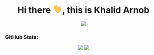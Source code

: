 
<h1 align="center">Hi there <img src="https://raw.githubusercontent.com/ABSphreak/ABSphreak/master/gifs/Hi.gif" width="30px">, this is Khalid Arnob</h1>

  <p align="center">
 <img src="https://readme-typing-svg.herokuapp.com?lines=Full+Stack+Web+Developer;Node.js%20|%20React%20|%20Django;Always%20learning%20new%20things&center=true&width=500&height=50">
</p>


### GitHub Stats:

<p align= "center">
  <img height= "200" src="https://github-readme-stats.vercel.app/api?username=en-arnob&theme=radical&show_icons=true&include_all_commits=true" />
  <img height= "200" src="https://github-readme-stats.vercel.app/api/top-langs/?username=en-arnob&theme=radical&layout=compact" />
</p>
